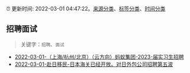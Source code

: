 :alarm_clock: 更新时间: 2022-03-01 04:47:22。[来源分类](../README.md)、[标签分类](../TAGS.md)、[时间分类](../TIMELINE.md)

## 招聘面试


> 关键字：`招聘`、`面试`



- [2022-03-01-（上海/杭州/北京）（云方向）蚂蚁集团-2023-届实习生招聘](https://www.v2ex.com/t/837096) 
- [2022-03-01-赴日移民-日本海关已经开放。对日外包公司招聘第五波](https://www.v2ex.com/t/837095) 